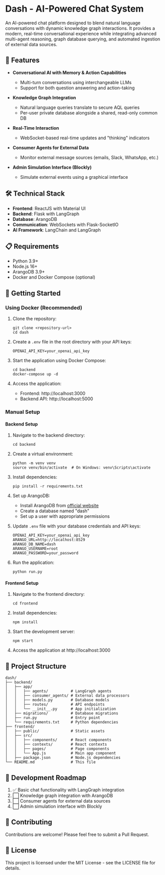 # Dash - AI-Powered Chat System

An AI-powered chat platform designed to blend natural language conversations with dynamic knowledge graph interactions. It provides a modern, real-time conversational experience while integrating advanced multi-agent reasoning, graph database querying, and automated ingestion of external data sources.

## 🚀 Features

- **Conversational AI with Memory & Action Capabilities**
  - Multi-turn conversations using interchangeable LLMs
  - Support for both question answering and action-taking
  
- **Knowledge Graph Integration**
  - Natural language queries translate to secure AQL queries
  - Per-user private database alongside a shared, read-only common DB
  
- **Real-Time Interaction**
  - WebSocket-based real-time updates and "thinking" indicators
  
- **Consumer Agents for External Data**
  - Monitor external message sources (emails, Slack, WhatsApp, etc.)
  
- **Admin Simulation Interface (Blockly)**
  - Simulate external events using a graphical interface

## 🛠️ Technical Stack

- **Frontend**: ReactJS with Material UI
- **Backend**: Flask with LangGraph
- **Database**: ArangoDB
- **Communication**: WebSockets with Flask-SocketIO
- **AI Framework**: LangChain and LangGraph

## 📋 Requirements

- Python 3.9+
- Node.js 16+
- ArangoDB 3.9+
- Docker and Docker Compose (optional)

## 🚀 Getting Started

### Using Docker (Recommended)

1. Clone the repository:
   ```
   git clone <repository-url>
   cd dash
   ```

2. Create a `.env` file in the root directory with your API keys:
   ```
   OPENAI_API_KEY=your_openai_api_key
   ```

3. Start the application using Docker Compose:
   ```
   cd backend
   docker-compose up -d
   ```

4. Access the application:
   - Frontend: http://localhost:3000
   - Backend API: http://localhost:5000

### Manual Setup

#### Backend Setup

1. Navigate to the backend directory:
   ```
   cd backend
   ```

2. Create a virtual environment:
   ```
   python -m venv venv
   source venv/bin/activate  # On Windows: venv\Scripts\activate
   ```

3. Install dependencies:
   ```
   pip install -r requirements.txt
   ```

4. Set up ArangoDB:
   - Install ArangoDB from [official website](https://www.arangodb.com/download/)
   - Create a database named "dash"
   - Set up a user with appropriate permissions

5. Update `.env` file with your database credentials and API keys:
   ```
   OPENAI_API_KEY=your_openai_api_key
   ARANGO_URL=http://localhost:8529
   ARANGO_DB_NAME=dash
   ARANGO_USERNAME=root
   ARANGO_PASSWORD=your_password
   ```

6. Run the application:
   ```
   python run.py
   ```

#### Frontend Setup

1. Navigate to the frontend directory:
   ```
   cd frontend
   ```

2. Install dependencies:
   ```
   npm install
   ```

3. Start the development server:
   ```
   npm start
   ```

4. Access the application at http://localhost:3000

## 🧩 Project Structure

```
dash/
├── backend/
│   ├── app/
│   │   ├── agents/          # LangGraph agents
│   │   ├── consumer_agents/ # External data processors
│   │   ├── models.py        # Database models
│   │   ├── routes/          # API endpoints
│   │   └── __init__.py      # App initialization
│   ├── migrations/          # Database migrations
│   ├── run.py               # Entry point
│   └── requirements.txt     # Python dependencies
├── frontend/
│   ├── public/              # Static assets
│   ├── src/
│   │   ├── components/      # React components
│   │   ├── contexts/        # React contexts
│   │   ├── pages/           # Page components
│   │   └── App.js           # Main app component
│   ├── package.json         # Node.js dependencies
└── README.md                # This file
```

## 📝 Development Roadmap

1. ✅ Basic chat functionality with LangGraph integration
2. ⬜ Knowledge graph integration with ArangoDB
3. ⬜ Consumer agents for external data sources
4. ⬜ Admin simulation interface with Blockly

## 👥 Contributing

Contributions are welcome! Please feel free to submit a Pull Request.

## 📜 License

This project is licensed under the MIT License - see the LICENSE file for details. 